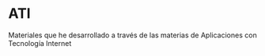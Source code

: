 # ATI
Materiales que he desarrollado a través de las materias de Aplicaciones con Tecnología Internet
